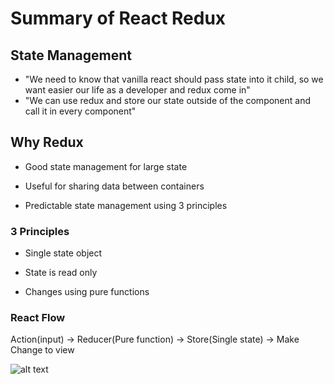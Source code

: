 # Summary of React Redux

## State Management

- "We need to know that vanilla react should pass state into it child, so we want easier our life as a developer and redux come in"
- "We can use redux and store our state outside of the component and call it in every component"

## Why Redux

- Good state management for large state

- Useful for sharing data between containers

- Predictable state management using 3 principles

### 3 Principles

- Single state object

- State is read only

- Changes using pure functions

### React Flow

Action(input) -> Reducer(Pure function) -> Store(Single state) -> Make Change to view

![alt text](https://cdn-media-1.freecodecamp.org/images/1*y-qgopNVlYcVrXgM84iPfA.jpeg "React-Redux-Saga")
